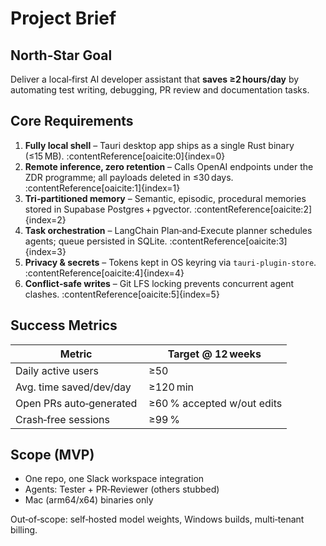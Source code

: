 <!-- projectbrief.md -->

# Project Brief

## North‑Star Goal  
Deliver a local‑first AI developer assistant that **saves ≥2 hours/day** by automating test writing, debugging, PR review and documentation tasks.

## Core Requirements  
1. **Fully local shell** – Tauri desktop app ships as a single Rust binary (≤15 MB). :contentReference[oaicite:0]{index=0}  
2. **Remote inference, zero retention** – Calls OpenAI endpoints under the ZDR programme; all payloads deleted in ≤30 days. :contentReference[oaicite:1]{index=1}  
3. **Tri‑partitioned memory** – Semantic, episodic, procedural memories stored in Supabase Postgres + pgvector. :contentReference[oaicite:2]{index=2}  
4. **Task orchestration** – LangChain Plan‑and‑Execute planner schedules agents; queue persisted in SQLite. :contentReference[oaicite:3]{index=3}  
5. **Privacy & secrets** – Tokens kept in OS keyring via `tauri‑plugin‑store`. :contentReference[oaicite:4]{index=4}  
6. **Conflict‑safe writes** – Git LFS locking prevents concurrent agent clashes. :contentReference[oaicite:5]{index=5}  

## Success Metrics  
| Metric | Target @ 12 weeks |
|--------|------------------|
| Daily active users | ≥50 |
| Avg. time saved/dev/day | ≥120 min |
| Open PRs auto‑generated | ≥60 % accepted w/out edits |
| Crash‑free sessions | ≥99 % |

## Scope (MVP)  
* One repo, one Slack workspace integration  
* Agents: Tester + PR‑Reviewer (others stubbed)  
* Mac (arm64/x64) binaries only  

Out‑of‑scope: self‑hosted model weights, Windows builds, multi‑tenant billing.

